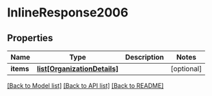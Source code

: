 # InlineResponse2006

## Properties
Name | Type | Description | Notes
------------ | ------------- | ------------- | -------------
**items** | [**list[OrganizationDetails]**](OrganizationDetails.md) |  | [optional] 

[[Back to Model list]](../README.md#documentation-for-models) [[Back to API list]](../README.md#documentation-for-api-endpoints) [[Back to README]](../README.md)


